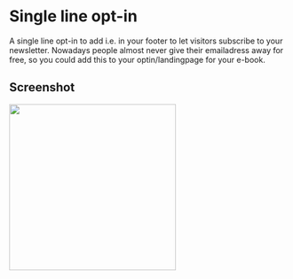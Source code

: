 # Single line opt-in

A single line opt-in to add i.e. in your footer to let visitors subscribe to your newsletter. Nowadays people almost never give their emailadress away for free, so you could add this to your optin/landingpage for your e-book.


## Screenshot
<img src="https://s4.gifyu.com/images/Hnet-image8c98f78c9e8dde50.gif" height=300>
